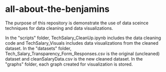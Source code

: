 # all-about-the-benjamins
The purpose of this repository is demonstrate the use of data sceince techniques for data cleaning and data visualizations. 

In the "scripts" folder, TechSalary_CleanUp.ipynb includes the data cleaning code and TechSalary_Visuals includes data visualizations from the cleaned dataset.
In the "datasets" folder, Tech_Salary_Transparency_Form_Responses.csv is the original (uncleaned) dataset and cleanSalaryData.csv is the new cleaned dataset.
In the "graphs" folder, each graph created for visualization is stored.
